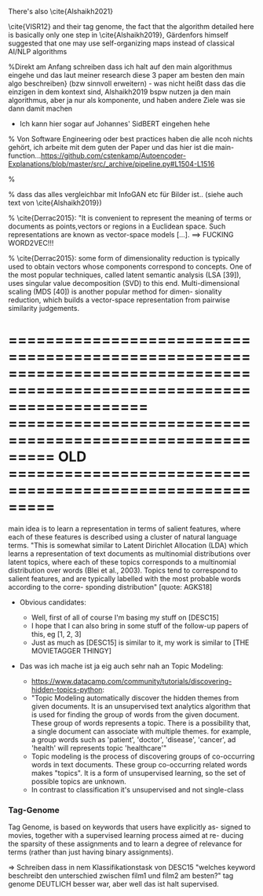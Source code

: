 There's also \cite{Alshaikh2021}

\cite{VISR12} and their tag genome, the fact that the algorithm detailed here is basically only one step in \cite{Alshaikh2019}, Gärdenfors himself suggested that one may use self-organizing maps instead of classical AI/NLP algorithms


%Direkt am Anfang schreiben dass ich halt auf den main algorithmus eingehe und das laut meiner research diese 3 paper am besten den main algo beschreiben} (bzw sinnvoll erweitern) - was nicht heißt dass das die einzigen in dem kontext sind, Alshaikh2019 bspw nutzen ja den main algorithmus, aber ja nur als komponente, und haben andere Ziele was sie dann damit machen

* Ich kann hier sogar auf Johannes' SidBERT eingehen hehe

% Von Software Engineering oder best practices haben die alle ncoh nichts gehört, ich arbeite mit dem guten der Paper und das hier ist die main-function...https://github.com/cstenkamp/Autoencoder-Explanations/blob/master/src/_archive/pipeline.py#L1504-L1516

% 

% dass das alles vergleichbar mit InfoGAN etc für Bilder ist.. (siehe auch text von \cite{Alshaikh2019})

% \cite{Derrac2015}: "It is convenient to represent the meaning of terms or documents as points,vectors or regions in a Euclidean space. Such representations are known as vector-space models [...].  ==> FUCKING WORD2VEC!!!
 
% \cite{Derrac2015}: some form of dimensionality reduction is typically used to obtain vectors whose components correspond to concepts. One of the most popular techniques, called latent semantic analysis (LSA [39]), uses singular value decomposition (SVD) to this end. Multi-dimensional scaling (MDS [40]) is another popular method for dimen- sionality reduction, which builds a vector-space representation from pairwise similarity judgements.

=======================================================================================================================
========================================================= OLD =========================================================
=======================================================================================================================

main idea is to learn a representation in terms of salient features, where each of these features is described using a cluster of natural language terms. "This is somewhat similar to Latent Dirichlet Allocation (LDA) which learns a representation of text documents as multinomial distributions over latent topics, where each of these topics corresponds to a multinomial distribution over words (Blei et al., 2003). Topics tend to correspond to salient features, and are typically labelled with the most probable words according to the corre- sponding distribution" [quote: AGKS18]

* Obvious candidates:
    * Well, first of all of course I'm basing my stuff on [DESC15]
    * I hope that I can also bring in some stuff of the follow-up papers of this, eg [1, 2, 3]
    * Just as much as [DESC15] is similar to it, my work is similar to [THE MOVIETAGGER THINGY]


* Das was ich mache ist ja eig auch sehr nah an Topic Modeling:
    * https://www.datacamp.com/community/tutorials/discovering-hidden-topics-python: 
    * "Topic Modeling automatically discover the hidden themes from given documents. It is an unsupervised text analytics algorithm that is used for finding the group of words from the given document. These group of words represents a topic. There is a possibility that, a single document can associate with multiple themes. for example, a group words such as 'patient', 'doctor', 'disease', 'cancer', ad 'health' will represents topic 'healthcare'"
    * Topic modeling is the process of discovering groups of co-occurring words in text documents. These group co-occurring related words makes "topics". It is a form of unsupervised learning, so the set of possible topics are unknown.
    * In contrast to classification it's unsupervised and not single-class

### Tag-Genome

Tag Genome, is based on keywords that users have explicitly as- signed to movies, together with a supervised learning process aimed at re- ducing the sparsity of these assignments and to learn a degree of relevance for terms (rather than just having binary assignments).

=> Schreiben dass in nem Klassifikationstask von DESC15 "welches keyword beschreibt den unterschied zwischen film1 und film2 am besten?" tag genome DEUTLICH besser war, aber well das ist halt supervised.